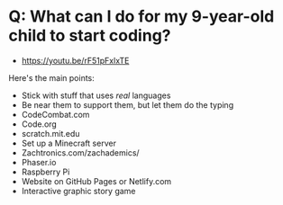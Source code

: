 # Q: What can I do for my 9-year-old child to start coding?

* https://youtu.be/rF51pFxlxTE

Here's the main points:

* Stick with stuff that uses *real* languages
* Be near them to support them, but let them do the typing
* CodeCombat.com
* Code.org
* scratch.mit.edu
* Set up a Minecraft server
* Zachtronics.com/zachademics/
* Phaser.io
* Raspberry Pi
* Website on GitHub Pages or Netlify.com
* Interactive graphic story game
